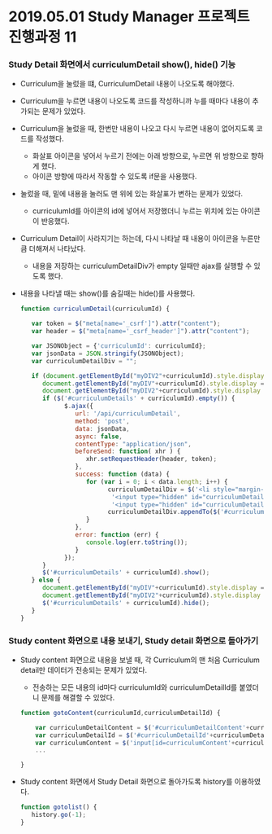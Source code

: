 # 2019.05.01 Study Manager 프로젝트 진행과정 11

### Study Detail 화면에서 curriculumDetail show(), hide() 기능
- Curriculum을 눌렀을 떄, CurriculumDetail 내용이 나오도록 해야했다.
- Curriculum을 누르면 내용이 나오도록 코드를 작성하니까 누를 때마다 내용이 추가되는 문제가 있었다.
- Curriculum을 눌렀을 때, 한번만 내용이 나오고 다시 누르면 내용이 없어지도록 코드를 작성했다.
    * 화살표 아이콘을 넣어서 누르기 전에는 아래 방향으로, 누르면 위 방향으로 향하게 했다.
    * 아이콘 방향에 따라서 작동할 수 있도록 if문을 사용했다. 
- 눌렀을 때, 밑에 내용을 눌러도 맨 위에 있는 화살표가 변하는 문제가 있었다.
    * curriculumId를 아이콘의 id에 넣어서 저장했더니 누르는 위치에 있는 아이콘이 반응했다.
- Curriculum Detail이 사라지기는 하는데, 다시 나타날 때 내용이 아이콘을 누른만큼 더해져서 나타났다.
    * 내용을 저장하는 curriculumDetailDiv가 empty 일때만 ajax를 실행할 수 있도록 했다.
- 내용을 나타낼 때는 show()를 숨길때는 hide()를 사용했다.

   ```javascript
   function curriculumDetail(curriculumId) {
   
      var token = $("meta[name='_csrf']").attr("content");
      var header = $("meta[name='_csrf_header']").attr("content");
   
      var JSONObject = {'curriculumId': curriculumId};
      var jsonData = JSON.stringify(JSONObject);
      var curriculumDetailDiv = "";
   
      if (document.getElementById("myDIV2"+curriculumId).style.display == 'none') {
         document.getElementById("myDIV"+curriculumId).style.display = 'none';
         document.getElementById("myDIV2"+curriculumId).style.display = 'block';
         if ($('#curriculumDetails' + curriculumId).empty()) {
               $.ajax({
                  url: '/api/curriculumDetail',
                  method: 'post',
                  data: jsonData,
                  async: false,
                  contentType: "application/json",
                  beforeSend: function( xhr ) {
                     xhr.setRequestHeader(header, token);
                  },
                  success: function (data) {
                     for (var i = 0; i < data.length; i++) {
                           curriculumDetailDiv = $('<li style="margin-left: 5%; margin-bottom:1%;" onclick="gotoContent('+ curriculumId +','+data[i].curriculumDetailId+')" value="' + data[i].curriculumDetailContent + '">' + data[i].curriculumDetailContent + '</li> ' +
                            '<input type="hidden" id="curriculumDetailContent'+data[i].curriculumDetailId+'" value="' + data[i].curriculumDetailContent + '"/>' +
                            '<input type="hidden" id="curriculumDetailId'+data[i].curriculumDetailId+'" value="' + data[i].curriculumDetailId + '"/>');
                           curriculumDetailDiv.appendTo($('#curriculumDetails' + curriculumId));
                     }
                  },
                  error: function (err) {
                     console.log(err.toString());
                  }
               });
         }
         $('#curriculumDetails' + curriculumId).show();
      } else {
         document.getElementById("myDIV"+curriculumId).style.display = 'block';
         document.getElementById("myDIV2"+curriculumId).style.display = 'none'
         $('#curriculumDetails' + curriculumId).hide();
      }
   }
   ```

### Study content 화면으로 내용 보내기, Study detail 화면으로 돌아가기
- Study content 화면으로 내용을 보낼 때, 각 Curriculum의 맨 처음 Curriculum detail만 데이터가 전송되는 문제가 있었다. 
    * 전송하는 모든 내용의 id마다 curriculumId와 curriculumDetailId를 붙였더니 문제를 해결할 수 있었다.

    ```javascript
    function gotoContent(curriculumId,curriculumDetailId) {

        var curriculumDetailContent = $('#curriculumDetailContent'+curriculumDetailId).val();
        var curriculumDetailId = $('#curriculumDetailId'+curriculumDetailId).val();
        var curriculumContent = $('input[id=curriculumContent'+curriculumId+']').val();
        ...

    }
    ```
    
- Study content 화면에서 Study Detail 화면으로 돌아가도록 history를 이용하였다.

   ```javascript
   function gotolist() {
      history.go(-1);
   }
   ```

